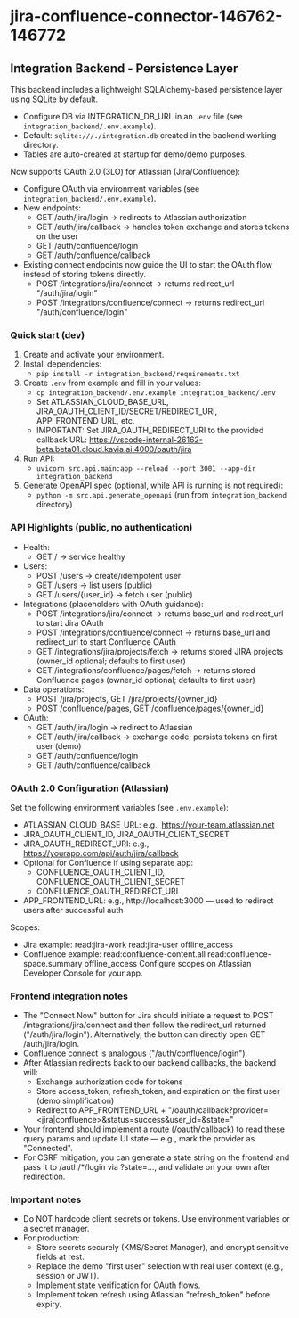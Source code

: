 # jira-confluence-connector-146762-146772

## Integration Backend - Persistence Layer

This backend includes a lightweight SQLAlchemy-based persistence layer using SQLite by default.
- Configure DB via INTEGRATION_DB_URL in an `.env` file (see `integration_backend/.env.example`).
- Default: `sqlite:///./integration.db` created in the backend working directory.
- Tables are auto-created at startup for demo/demo purposes.

Now supports OAuth 2.0 (3LO) for Atlassian (Jira/Confluence):
- Configure OAuth via environment variables (see `integration_backend/.env.example`).
- New endpoints:
  - GET /auth/jira/login -> redirects to Atlassian authorization
  - GET /auth/jira/callback -> handles token exchange and stores tokens on the user
  - GET /auth/confluence/login
  - GET /auth/confluence/callback
- Existing connect endpoints now guide the UI to start the OAuth flow instead of storing tokens directly.
  - POST /integrations/jira/connect -> returns redirect_url "/auth/jira/login"
  - POST /integrations/confluence/connect -> returns redirect_url "/auth/confluence/login"

### Quick start (dev)
1. Create and activate your environment.
2. Install dependencies:
   - `pip install -r integration_backend/requirements.txt`
3. Create `.env` from example and fill in your values:
   - `cp integration_backend/.env.example integration_backend/.env`
   - Set ATLASSIAN_CLOUD_BASE_URL, JIRA_OAUTH_CLIENT_ID/SECRET/REDIRECT_URI, APP_FRONTEND_URL, etc.
   - IMPORTANT: Set JIRA_OAUTH_REDIRECT_URI to the provided callback URL:
     https://vscode-internal-26162-beta.beta01.cloud.kavia.ai:4000/oauth/jira
4. Run API:
   - `uvicorn src.api.main:app --reload --port 3001 --app-dir integration_backend`
5. Generate OpenAPI spec (optional, while API is running is not required):
   - `python -m src.api.generate_openapi` (run from `integration_backend` directory)

### API Highlights (public, no authentication)
- Health:
  - GET / -> service healthy
- Users:
  - POST /users -> create/idempotent user
  - GET /users -> list users (public)
  - GET /users/{user_id} -> fetch user (public)
- Integrations (placeholders with OAuth guidance):
  - POST /integrations/jira/connect -> returns base_url and redirect_url to start Jira OAuth
  - POST /integrations/confluence/connect -> returns base_url and redirect_url to start Confluence OAuth
  - GET /integrations/jira/projects/fetch -> returns stored JIRA projects (owner_id optional; defaults to first user)
  - GET /integrations/confluence/pages/fetch -> returns stored Confluence pages (owner_id optional; defaults to first user)
- Data operations:
  - POST /jira/projects, GET /jira/projects/{owner_id}
  - POST /confluence/pages, GET /confluence/pages/{owner_id}
- OAuth:
  - GET /auth/jira/login -> redirect to Atlassian
  - GET /auth/jira/callback -> exchange code; persists tokens on first user (demo)
  - GET /auth/confluence/login
  - GET /auth/confluence/callback

### OAuth 2.0 Configuration (Atlassian)
Set the following environment variables (see `.env.example`):
- ATLASSIAN_CLOUD_BASE_URL: e.g., https://your-team.atlassian.net
- JIRA_OAUTH_CLIENT_ID, JIRA_OAUTH_CLIENT_SECRET
- JIRA_OAUTH_REDIRECT_URI: e.g., https://yourapp.com/api/auth/jira/callback
- Optional for Confluence if using separate app:
  - CONFLUENCE_OAUTH_CLIENT_ID, CONFLUENCE_OAUTH_CLIENT_SECRET
  - CONFLUENCE_OAUTH_REDIRECT_URI
- APP_FRONTEND_URL: e.g., http://localhost:3000 — used to redirect users after successful auth

Scopes:
- Jira example: read:jira-work read:jira-user offline_access
- Confluence example: read:confluence-content.all read:confluence-space.summary offline_access
Configure scopes on Atlassian Developer Console for your app.

### Frontend integration notes
- The "Connect Now" button for Jira should initiate a request to POST /integrations/jira/connect and then follow the redirect_url returned ("/auth/jira/login").
  Alternatively, the button can directly open GET /auth/jira/login.
- Confluence connect is analogous ("/auth/confluence/login").
- After Atlassian redirects back to our backend callbacks, the backend will:
  - Exchange authorization code for tokens
  - Store access_token, refresh_token, and expiration on the first user (demo simplification)
  - Redirect to APP_FRONTEND_URL + "/oauth/callback?provider=<jira|confluence>&status=success&user_id=<id>&state=<optional>"
- Your frontend should implement a route (/oauth/callback) to read these query params and update UI state — e.g., mark the provider as "Connected".
- For CSRF mitigation, you can generate a state string on the frontend and pass it to /auth/*/login via ?state=..., and validate on your own after redirection.

### Important notes
- Do NOT hardcode client secrets or tokens. Use environment variables or a secret manager.
- For production:
  - Store secrets securely (KMS/Secret Manager), and encrypt sensitive fields at rest.
  - Replace the demo "first user" selection with real user context (e.g., session or JWT).
  - Implement state verification for OAuth flows.
  - Implement token refresh using Atlassian "refresh_token" before expiry.
